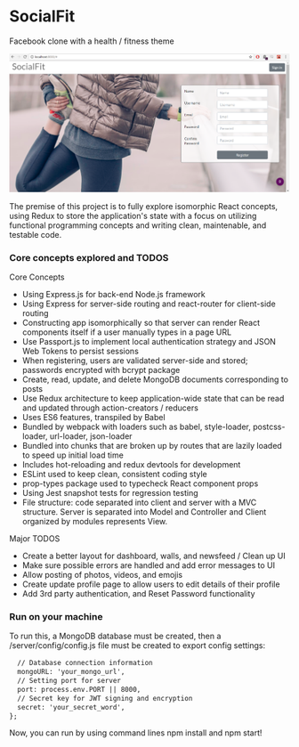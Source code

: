 # SocialFit

Facebook clone with a health / fitness theme

![ScreenShot](client/assets/screenshot.png)

The premise of this project is to fully explore isomorphic React concepts, using Redux to store the application's state with a focus on utilizing functional programming concepts and writing clean, maintenable, and testable code. 

### Core concepts explored and TODOS
Core Concepts
* Using Express.js for back-end Node.js framework
* Using Express for server-side routing and react-router for client-side routing
* Constructing app isomorphically so that server can render React components itself if a user manually types in a page URL
* Use Passport.js to implement local authentication strategy and JSON Web Tokens to persist sessions
* When registering, users are validated server-side and stored; passwords encrypted with bcrypt package
* Create, read, update, and delete MongoDB documents corresponding to posts
* Use Redux architecture to keep application-wide state that can be read and updated through action-creators / reducers
* Uses ES6 features, transpiled by Babel
* Bundled by webpack with loaders such as babel, style-loader, postcss-loader, url-loader, json-loader
* Bundled into chunks that are broken up by routes that are lazily loaded to speed up initial load time
* Includes hot-reloading and redux devtools for development
* ESLint used to keep clean, consistent coding style
* prop-types package used to typecheck React component props
* Using Jest snapshot tests for regression testing
* File structure: code separated into client and server with a MVC structure. Server is separated into Model and Controller and Client organized by modules represents View.

Major TODOS
* Create a better layout for dashboard, walls, and newsfeed / Clean up UI
* Make sure possible errors are handled and add error messages to UI
* Allow posting of photos, videos, and emojis
* Create update profile page to allow users to edit details of their profile
* Add 3rd party authentication, and Reset Password functionality

### Run on your machine

To run this, a MongoDB database must be created, then a /server/config/config.js file must be created to export config settings:

```const config = {
  // Database connection information
  mongoURL: 'your_mongo_url',
  // Setting port for server
  port: process.env.PORT || 8000,
  // Secret key for JWT signing and encryption
  secret: 'your_secret_word',
};
```
Now, you can run by using command lines npm install and npm start!